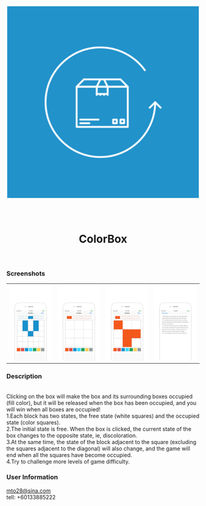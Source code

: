 <div align="center">
<img width=500 src="https://github.com/haolijun168/ColorBox/blob/master/Image/logo.jpg">

<br> <br>

<h1> ColorBox </h1>
<h3> </h3></div>

<br>


### Screenshots

<table align="center" border="0">

<tr>
<td> <img src="https://raw.githubusercontent.com/haolijun168/ColorBox/master/Image/IMG_8276.JPG"> </td>
<td> <img src="https://raw.githubusercontent.com/haolijun168/ColorBox/master/Image/IMG_8277.JPG"> </td>
<td> <img src="https://raw.githubusercontent.com/haolijun168/ColorBox/master/Image/IMG_8278.JPG"> </td>
<td> <img src="https://raw.githubusercontent.com/haolijun168/ColorBox/master/Image/IMG_8280.JPG"> </td>
</tr>

<tr>

</tr>


</table>

### Description
<br>
Clicking on the box will make the box and its surrounding boxes occupied (fill color), but it will be released when the box has been occupied, and you will win when all boxes are occupied!

<br>
1.Each block has two states, the free state (white squares) and the occupied state (color squares).
<br>
2.The initial state is free. When the box is clicked, the current state of the box changes to the opposite state, ie, discoloration.
<br>
3.At the same time, the state of the block adjacent to the square (excluding the squares adjacent to the diagonal) will also change, and the game will end when all the squares have become occupied.
<br>
4.Try to challenge more levels of game difficulty.


### User Information
mto28@sina.com
<br>
tell: +60133885222
